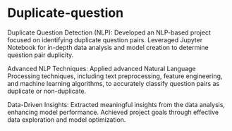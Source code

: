 # Duplicate-question
Duplicate Question Detection (NLP):
Developed an NLP-based project focused on identifying duplicate question pairs. Leveraged Jupyter Notebook for in-depth data analysis and model creation to determine question pair duplicity.

Advanced NLP Techniques:
Applied advanced Natural Language Processing techniques, including text preprocessing, feature engineering, and machine learning algorithms, to accurately classify question pairs as duplicate or non-duplicate.

Data-Driven Insights:
Extracted meaningful insights from the data analysis, enhancing model performance. Achieved project goals through effective data exploration and model optimization.
